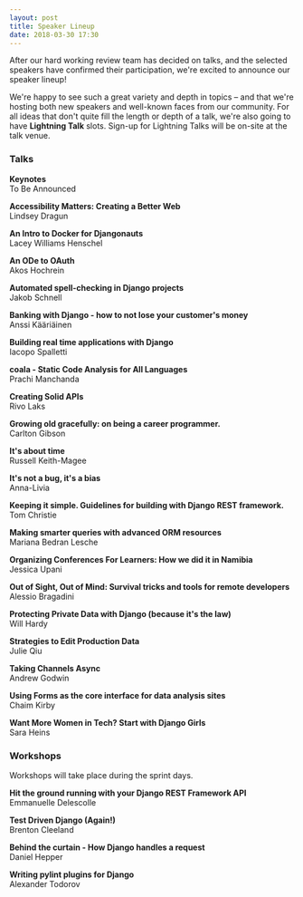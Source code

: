```yaml
---
layout: post
title: Speaker Lineup
date: 2018-03-30 17:30
---
```


After our hard working review team has decided on talks, and the selected speakers have confirmed their participation,
we're excited to announce our speaker lineup!

<!-- more -->

We're happy to see such a great variety and depth in topics – and that we're hosting both new speakers and well-known
faces from our community. For all ideas that don't quite fill the length or depth of a talk, we're also going to have
**Lightning Talk** slots. Sign-up for Lightning Talks will be on-site at the talk venue.

### Talks

**Keynotes**<br>
To Be Announced

**Accessibility Matters: Creating a Better Web**<br>
Lindsey Dragun

**An Intro to Docker for Djangonauts**<br>
Lacey Williams Henschel

**An ODe to OAuth**<br>
Akos Hochrein

**Automated spell-checking in Django projects**<br>
Jakob Schnell

**Banking with Django - how to not lose your customer's money**<br>
Anssi Kääriäinen

**Building real time applications with Django**<br>
Iacopo Spalletti

**coala - Static Code Analysis for All Languages**<br>
Prachi Manchanda

**Creating Solid APIs**<br>
Rivo Laks

**Growing old gracefully: on being a career programmer.**<br>
Carlton Gibson

**It's about time**<br>
Russell Keith-Magee

**It's not a bug, it's a bias**<br>
Anna-Livia

**Keeping it simple. Guidelines for building with Django REST framework.**<br>
Tom Christie

**Making smarter queries with advanced ORM resources**<br>
Mariana Bedran Lesche

**Organizing Conferences For Learners: How we did it in Namibia**<br>
Jessica Upani

**Out of Sight, Out of Mind: Survival tricks and tools for remote developers**<br>
Alessio Bragadini

**Protecting Private Data with Django (because it's the law)**<br>
Will Hardy

**Strategies to Edit Production Data**<br>
Julie Qiu

**Taking Channels Async**<br>
Andrew Godwin

**Using Forms as the core interface for data analysis sites**<br>
Chaim Kirby

**Want More Women in Tech? Start with Django Girls**<br>
Sara Heins

### Workshops

Workshops will take place during the sprint days.

**Hit the ground running with your Django REST Framework API**<br>
Emmanuelle Delescolle

**Test Driven Django (Again!)**<br>
Brenton Cleeland

**Behind the curtain - How Django handles a request**<br>
Daniel Hepper

**Writing pylint plugins for Django**<br>
Alexander Todorov
